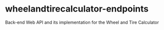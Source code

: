 # wheelandtirecalculator-endpoints
Back-end Web API and its implementation for the Wheel and Tire Calculator
